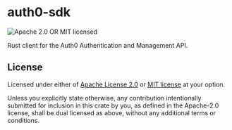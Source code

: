 # auth0-sdk

![Apache 2.0 OR MIT licensed][license-badge]

[license-badge]: https://img.shields.io/badge/license-Apache2.0%2FMIT-blue.svg

Rust client for the Auth0 Authentication and Management API.

## License

Licensed under either of [Apache License 2.0](LICENSE-APACHE) or [MIT
license](LICENSE-MIT) at your option.

Unless you explicitly state otherwise, any contribution intentionally submitted
for inclusion in this crate by you, as defined in the Apache-2.0 license, shall
be dual licensed as above, without any additional terms or conditions.

